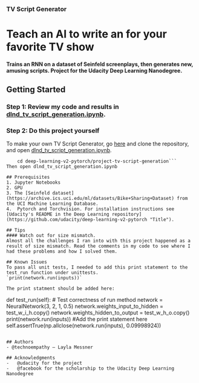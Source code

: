 ### TV Script Generator
# Teach an AI to write an for your favorite TV show

#### Trains an RNN on a dataset of Seinfeld screenplays, then generates new, amusing scripts. Project for the Udacity Deep Learning Nanodegree.

## Getting Started
### Step 1: Review my code and results in [dlnd_tv_script_generation.ipynb](https://github.com/technoempathy/tv_script_generator/blob/master/dlnd_tv_script_generation.ipynb "Title").

### Step 2: Do this project yourself
To make your own TV Script Generator, go [here](https://github.com/udacity/deep-learning-v2-pytorch/tree/master/project-tv-script-generation "Title") and clone the repository, and open [dlnd_tv_script_generation.ipynb](https://github.com/udacity/deep-learning-v2-pytorch/tree/master/project-tv-script-generation "Title").
```	git clone https://github.com/udacity/deep-learning-v2-pytorch.git
	cd deep-learning-v2-pytorch/project-tv-script-generation```
Then open dlnd_tv_script_generation.ipynb 

## Prerequisites
1. Jupyter Notebooks
2. GPU
3. The [Seinfeld dataset](https://archive.ics.uci.edu/ml/datasets/Bike+Sharing+Dataset) from the UCI Machine Learning Database. 
4.	Pytorch and Torchvision. For installation instructions see [Udacity's README in the Deep Learning repository](https://github.com/udacity/deep-learning-v2-pytorch "Title").

## Tips
#### Watch out for size mismatch. 
Almost all the challenges I ran into with this project happened as a result of size mismatch. Read the comments in my code to see where I had these problems and how I solved them.

## Known Issues
To pass all unit tests, I needed to add this print statement to the test_run function under unittests.
`print(network.run(inputs))`

The print statment should be added here:
```
def test_run(self):
        # Test correctness of run method
        network = NeuralNetwork(3, 2, 1, 0.5)
        network.weights_input_to_hidden = test_w_i_h.copy()
        network.weights_hidden_to_output = test_w_h_o.copy()
        print(network.run(inputs)) #Add the print statement here
        self.assertTrue(np.allclose(network.run(inputs), 0.09998924))
 ```

## Authors
- @technoempathy – Layla Messner 

## Acknowledgments
-	@udacity for the project
-	@facebook for the scholarship to the Udacity Deep Learning Nanodegree
